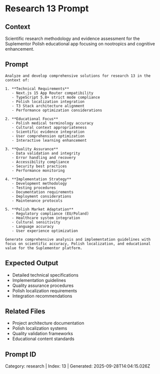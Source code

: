 # Research 13 Prompt

## Context
Scientific research methodology and evidence assessment for the Suplementor Polish educational app focusing on nootropics and cognitive enhancement.

## Prompt
```
Analyze and develop comprehensive solutions for research 13 in the context of:

1. **Technical Requirements**
   - Next.js 15 App Router compatibility
   - TypeScript 5.8+ strict mode compliance
   - Polish localization integration
   - T3 Stack architecture alignment
   - Performance optimization considerations

2. **Educational Focus**
   - Polish medical terminology accuracy
   - Cultural context appropriateness
   - Scientific evidence integration
   - User comprehension optimization
   - Interactive learning enhancement

3. **Quality Assurance**
   - Data validation and integrity
   - Error handling and recovery
   - Accessibility compliance
   - Security best practices
   - Performance monitoring

4. **Implementation Strategy**
   - Development methodology
   - Testing procedures
   - Documentation requirements
   - Deployment considerations
   - Maintenance protocols

5. **Polish Market Adaptation**
   - Regulatory compliance (EU/Poland)
   - Healthcare system integration
   - Cultural sensitivity
   - Language accuracy
   - User experience optimization

Generate comprehensive analysis and implementation guidelines with focus on scientific accuracy, Polish localization, and educational value for the Suplementor platform.
```

## Expected Output
- Detailed technical specifications
- Implementation guidelines
- Quality assurance procedures
- Polish localization requirements
- Integration recommendations

## Related Files
- Project architecture documentation
- Polish localization systems
- Quality validation frameworks
- Educational content standards

## Prompt ID
Category: research | Index: 13 | Generated: 2025-09-28T14:04:15.026Z